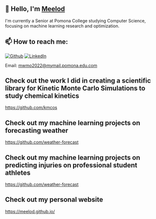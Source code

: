 ## 👋 Hello, I'm [Meelod](https://www.linkedin.com/in/meelod/)

I'm currently a Senior at Pomona College studying Computer Science, focusing on machine learning research and optimization.

## 📫 How to reach me: 
[![Github](https://img.shields.io/badge/-Github-181717?style=for-the-badge&logo=Github&logoColor=white)](https://github.com/meelod)
[![LinkedIn](https://img.shields.io/badge/-LinkedIn-0077B5?style=for-the-badge&logo=LinkedIn&logoColor=white)](https://www.linkedin.com/in/meelod/)

Email: mwmo2022@mymail.pomona.edu.com

## Check out the work I did in creating a scientific library for Kinetic Monte Carlo Simulations to study chemical kinetics
https://github.com/kmcos

## Check out my machine learning projects on forecasting weather
https://github.com/weather-forecast

## Check out my machine learning projects on predicting injuries on professional student athletes
https://github.com/weather-forecast

## Check out my personal website
https://meelod.github.io/

